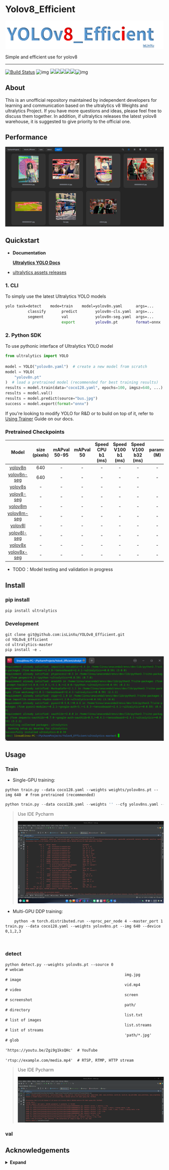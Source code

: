 # Yolov8_Efficient

![](./img/logo.png)

Simple and efficient use for yolov8


---

[![Build Status](https://img.shields.io/endpoint.svg?url=https%3A%2F%2Factions-badge.atrox.dev%2Fatrox%2Fsync-dotenv%2Fbadge&style=flat)](https://github.com/isLinXu/Yolov8_Efficient)  ![img](https://badgen.net/badge/icon/learning?icon=deepscan&label)
![](https://badgen.net/github/stars/isLinXu/Yolov8_Efficient)![](https://badgen.net/github/forks/isLinXu/Yolov8_Efficient)![](https://badgen.net/github/prs/isLinXu/Yolov8_Efficient)![](https://badgen.net/github/releases/isLinXu/Yolov8_Efficient)![](https://badgen.net/github/license/isLinXu/Yolov8_Efficient)![img](https://hits.dwyl.com/isLinXu/Yolov8_Efficient.svg)

## About

This is an unofficial repository maintained by independent developers for learning and communication based on the ultralytics v8 Weights and ultralytics Project.
If you have more questions and ideas, please feel free to discuss them together. In addition, if ultralytics releases the latest yolov8 warehouse, it is suggested to give priority to the official one.



## Performance

![](./img/demo.png)



## Quickstart

- **Documentation**

  [**Ultralytics YOLO Docs**](https://v8docs.ultralytics.com/sdk/)

- [ultralytics assets releases](https://github.com/ultralytics/assets/releases/)

### 1. CLI

To simply use the latest Ultralytics YOLO models

```bash
yolo task=detect    mode=train    model=yolov8n.yaml      args=...
          classify       predict        yolov8n-cls.yaml  args=...
          segment        val            yolov8n-seg.yaml  args=...
                         export         yolov8n.pt        format=onnx
```

### 2. Python SDK

To use pythonic interface of Ultralytics YOLO model

```python
from ultralytics import YOLO

model = YOLO("yolov8n.yaml")  # create a new model from scratch
model = YOLO(
    "yolov8n.pt"
)  # load a pretrained model (recommended for best training results)
results = model.train(data="coco128.yaml", epochs=100, imgsz=640, ...)
results = model.val()
results = model.predict(source="bus.jpg")
success = model.export(format="onnx")
```

If you're looking to modify YOLO for R&D or to build on top of it, refer to [Using Trainer](<>) Guide on our docs.



### Pretrained Checkpoints

|                            Model                             | size (pixels) | mAPval 50-95 | mAPval 50 | Speed CPU b1 (ms) | Speed V100 b1 (ms) | Speed V100 b32 (ms) | params (M) | FLOPs @640 (B) |
| :----------------------------------------------------------: | :-----------: | :----------: | :-------: | :---------------: | :----------------: | :-----------------: | :--------: | :------------: |
| [yolov8n](https://github.com/ultralytics/assets/releases/download/v0.0.0/yolov8n.pt) |      640      |      -       |     -     |         -         |         -          |          -          |     -      |       -        |
| [yolov8n-seg](https://github.com/ultralytics/assets/releases/download/v0.0.0/yolov8n-seg.pt) |      640      |      -       |     -     |         -         |         -          |          -          |     -      |       -        |
| [yolov8s](https://github.com/ultralytics/assets/releases/download/v0.0.0/yolov8s.pt) |       -       |      -       |     -     |         -         |         -          |          -          |            |                |
| [yolov8-seg](https://github.com/ultralytics/assets/releases/download/v0.0.0/yolov8s-seg.pt) |       -       |      -       |     -     |         -         |         -          |          -          |     -      |       -        |
| [yolov8m](https://github.com/ultralytics/assets/releases/download/v0.0.0/yolov8m.pt) |       -       |      -       |     -     |         -         |         -          |          -          |     -      |       -        |
| [yolov8m-seg](https://github.com/ultralytics/assets/releases/download/v0.0.0/yolov8m-seg.pt) |       -       |      -       |     -     |         -         |         -          |          -          |     -      |       -        |
| [yolov8l](https://github.com/ultralytics/assets/releases/download/v0.0.0/yolov8l.pt) |       -       |      -       |     -     |         -         |         -          |          -          |     -      |       -        |
| [yolov8l-seg](https://github.com/ultralytics/assets/releases/download/v0.0.0/yolov8l-seg.pt) |       -       |      -       |     -     |         -         |         -          |          -          |     -      |       -        |
| [yolov8x](https://github.com/ultralytics/assets/releases/download/v0.0.0/yolov8x.pt) |       -       |      -       |     -     |         -         |         -          |          -          |     -      |       -        |
| [yolov8x-seg](https://github.com/ultralytics/assets/releases/download/v0.0.0/yolov8x-seg.pt) |       -       |      -       |     -     |         -         |         -          |          -          |     -      |       -        |

- TODO：Model testing and validation in progress



## Install

### pip install

```bash
pip install ultralytics
```

### Development

```shell
git clone git@github.com:isLinXu/YOLOv8_Efficient.git
cd YOLOv8_Efficient
cd ultralytics-master
pip install -e .
```

![](./img/install_img.png)

## Usage

### Train

- Single-GPU training:

```shell
python train.py --data coco128.yaml --weights weights/yolov8ns.pt --img 640  # from pretrained (recommended)
```

```python
python train.py --data coco128.yaml --weights '' --cfg yolov8ns.yaml --img 640  # from scratch
```

> Use IDE Pycharm
>
> ![](./img/pycharm_run_train.png)




  - Multi-GPU DDP training:
    
```shell
    python -m torch.distributed.run --nproc_per_node 4 --master_port 1 train.py --data coco128.yaml --weights yolov8ns.pt --img 640 --device 0,1,2,3
```

​    

### detect

```shell
python detect.py --weights yolov8s.pt --source 0                               # webcam
                                                     img.jpg                         # image
                                                     vid.mp4                         # video
                                                     screen                          # screenshot
                                                     path/                           # directory
                                                     list.txt                        # list of images
                                                     list.streams                    # list of streams
                                                     'path/*.jpg'                    # glob
                                                     'https://youtu.be/Zgi9g1ksQHc'  # YouTube
                                                     'rtsp://example.com/media.mp4'  # RTSP, RTMP, HTTP stream
```

> Use IDE Pycharm
>
> ![](./img/pycharm_run_detect.png)



### val







## Acknowledgements

<details><summary> <b>Expand</b> </summary>
* [https://github.com/ultralytics/yolov3](https://github.com/ultralytics/yolov3)
* [https://github.com/ultralytics/yolov5](https://github.com/ultralytics/yolov5)
</details>
